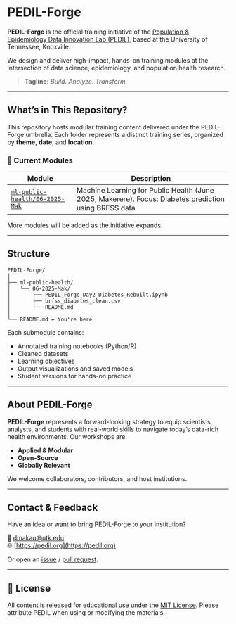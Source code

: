 

# PEDIL-Forge

**PEDIL-Forge** is the official training initiative of the [Population & Epidemiology Data Innovation Lab (PEDIL)](https://pedil.cephr.net/), based at the University of Tennessee, Knoxville.

We design and deliver high-impact, hands-on training modules at the intersection of data science, epidemiology, and population health research.

> **Tagline:** _Build. Analyze. Transform._

---

## What’s in This Repository?

This repository hosts modular training content delivered under the PEDIL-Forge umbrella. Each folder represents a distinct training series, organized by **theme**, **date**, and **location**.

### 🔹 Current Modules

| Module | Description |
|--------|-------------|
| [`ml-public-health/06-2025-Mak`](./ml-public-health/06-2025-Mak) | Machine Learning for Public Health (June 2025, Makerere). Focus: Diabetes prediction using BRFSS data |

More modules will be added as the initiative expands.

---

## Structure

```
PEDIL-Forge/
│
├── ml-public-health/
│   └── 06-2025-Mak/
│       ├── PEDIL_Forge_Day2_Diabetes_Rebuilt.ipynb
│       ├── brfss_diabetes_clean.csv
│       └── README.md
│
└── README.md ← You're here
```

Each submodule contains:
- Annotated training notebooks (Python/R)
- Cleaned datasets
- Learning objectives
- Output visualizations and saved models
- Student versions for hands-on practice

---

## About PEDIL-Forge

**PEDIL-Forge** represents a forward-looking strategy to equip scientists, analysts, and students with real-world skills to navigate today’s data-rich health environments. Our workshops are:

- **Applied & Modular**
- **Open-Source**
- **Globally Relevant**

We welcome collaborators, contributors, and host institutions.

---

## Contact & Feedback

Have an idea or want to bring PEDIL-Forge to your institution?

📧 [dmakau@utk.edu](mailto:dmakau@utk.edu)  
🌐 [https://pedil.org](https://pedil.org)

Or open an [issue](https://github.com/drdmakau/PEDIL-Forge/issues) / [pull request](https://github.com/drdmakau/PEDIL-Forge/pulls).

---

## 📄 License

All content is released for educational use under the [MIT License](./LICENSE). Please attribute PEDIL when using or modifying the materials.
